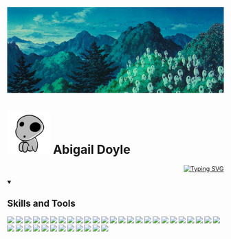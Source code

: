 <!--
**abbeydoyle/abbeydoyle** is a ✨ _special_ ✨ repository because its `README.md` (this file) appears on your GitHub profile.

Here are some ideas to get you started:

- 🔭 I’m currently working on ...
- 🌱 I’m currently learning ...
- 👯 I’m looking to collaborate on ...
- 🤔 I’m looking for help with ...
- 💬 Ask me about ...
- 📫 How to reach me: ...
- 😄 Pronouns: ...
- ⚡ Fun fact: ...
-->

<img src="./assets/kodama.jpg" width="1200" height="200">
<h1 align="left">
<img src="./assets/giphyj.gif" width="100" height="100">
Abigail Doyle
</h1>

<!-- ```diff
+ "yet even amidst the hatred and carnage, life is still worth living.
+ it is possible for wonderful encounters and beautiful things to exist."
+                                                   - hayao miyazaki 宮崎 駿
``` -->
<div align="right">

[![Typing SVG](https://readme-typing-svg.demolab.com?font=Georgia&size=18&duration=8000&color=1C7916&center=true&multiline=true&width=1200&height=75&lines=+%22yet+even+amidst+the+hatred+and+carnage%2C+life+is+still+worth+living.+it+is+possible+for+wonderful+encounters+and+beautiful+things+to+exist.%22;-+hayao+miyazaki+%E5%AE%AE%E5%B2.3%8E+%E9%A7%BF)](https://git.io/typing-svg)

</div>

<details open>
<summary><h2>Skills and Tools</h2></summary>
<p>
      <code><img width="2.3%" src="https://www.vectorlogo.zone/logos/agilestacks/agilestacks-icon.svg"></code>
      <code><img width="2.3%" src="https://www.vectorlogo.zone/logos/amazon_aws/amazon_aws-icon.svg"></code>
      <code><img width="2.3%" src="https://www.vectorlogo.zone/logos/apollographql/apollographql-icon.svg"></code>
      <code><img width="2.3%" src="https://www.vectorlogo.zone/logos/axios/axios-icon.svg"></code>
      <code><img width="2.3%" src="https://www.vectorlogo.zone/logos/babeljs/babeljs-icon.svg"></code>
      <code><img width="2.3%" src="https://www.vectorlogo.zone/logos/getbootstrap/getbootstrap-icon.svg"></code>
      <code><img width="2.3%" src="https://www.vectorlogo.zone/logos/w3_css/w3_css-icon.svg"></code>
      <code><img width="2.3%" src="https://www.vectorlogo.zone/logos/eslint/eslint-icon.svg"></code>
      <code><img width="2.3%" src="https://www.vectorlogo.zone/logos/expressjs/expressjs-icon.svg"></code>
      <code><img width="2.3%" src="https://www.vectorlogo.zone/logos/figma/figma-icon.svg"></code>
      <code><img width="2.3%" src="https://www.vectorlogo.zone/logos/gimp/gimp-icon.svg"></code>
      <code><img width="2.3%" src="https://www.vectorlogo.zone/logos/git-scm/git-scm-icon.svg"></code>
      <code><img width="2.3%" src="https://www.vectorlogo.zone/logos/github/github-icon.svg"></code>
      <code><img width="2.3%" src="https://www.vectorlogo.zone/logos/gitlab/gitlab-icon.svg"></code>
      <code><img width="2.3%" src="https://www.vectorlogo.zone/logos/handlebarsjs/handlebarsjs-icon.svg"></code>
      <code><img width="2.3%" src="https://www.vectorlogo.zone/logos/heroku/heroku-icon.svg"></code>
      <code><img width="2.3%" src="https://www.vectorlogo.zone/logos/w3_html5/w3_html5-icon.svg"></code>
      <code><img width="2.3%" src="https://www.vectorlogo.zone/logos/javascript/javascript-icon.svg"></code>
      <code><img width="2.3%" src="https://www.vectorlogo.zone/logos/jestjsio/jestjsio-icon.svg"></code>
      <code><img width="2.3%" src="https://www.vectorlogo.zone/logos/jquery/jquery-icon.svg"></code>
      <code><img width="2.3%" src="https://www.vectorlogo.zone/logos/json/json-icon.svg"></code>
      <code><img width="2.3%" src="https://www.vectorlogo.zone/logos/jupyter/jupyter-icon.svg"></code>
      <code><img width="2.3%" src="https://www.vectorlogo.zone/logos/microsoft_azure/microsoft_azure-icon.svg"></code>
      <code><img width="2.3%" src="https://www.vectorlogo.zone/logos/mongodb/mongodb-icon.svg"></code>
      <code><img width="2.3%" src="https://www.vectorlogo.zone/logos/mysql/mysql-icon.svg"></code>
      <code><img width="2.3%" src="https://www.vectorlogo.zone/logos/nodejs/nodejs-icon.svg"></code>
      <code><img width="2.3%" src="https://www.vectorlogo.zone/logos/nodemonio/nodemonio-icon.svg"></code>
      <code><img width="2.3%" src="https://www.vectorlogo.zone/logos/npmjs/npmjs-icon.svg"></code>
      <code><img width="2.3%" src="https://www.vectorlogo.zone/logos/opensource/opensource-icon.svg"></code>
      <code><img width="2.3%" src="https://www.vectorlogo.zone/logos/python/python-icon.svg"></code>
      <code><img width="2.3%" src="https://www.vectorlogo.zone/logos/reactjs/reactjs-icon.svg"></code>
      <code><img width="2.3%" src="https://www.vectorlogo.zone/logos/tailwindcss/tailwindcss-icon.svg"></code>
      <code><img width="2.3%" src="https://www.vectorlogo.zone/logos/sequelizejs/sequelizejs-icon.svg"></code>
      <code><img width="2.3%" src="https://www.vectorlogo.zone/logos/stripe/stripe-icon.svg"></code>
      <code><img width="2.3%" src="https://www.vectorlogo.zone/logos/visualstudio_code/visualstudio_code-icon.svg"></code>
      <code><img width="2.3%" src="https://www.vectorlogo.zone/logos/js_webpack/js_webpack-icon.svg"></code>
      <code><img width="2.3%" src="https://www.vectorlogo.zone/logos/wordpress/wordpress-tile.svg"></code>
</p>
</details>
